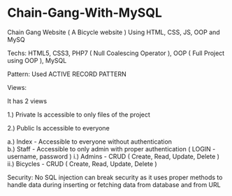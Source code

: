 # Chain-Gang-With-MySQL
Chain Gang Website ( A Bicycle website ) Using HTML, CSS, JS, OOP and MySQ

Techs:
HTML5, CSS3, PHP7 ( Null Coalescing Operator ), OOP ( Full Project using OOP ), MySQL

Pattern:
Used ACTIVE RECORD PATTERN

Views: 
   
It has 2 views

1.) Private
   Is accessible to only files of the project   
  
2.) Public
  Is accessible to everyone
  
  a.) Index - Accessible to everyone without authentication  
  b.) Staff - Accessible to only admin with proper authentication ( LOGIN - username, password ) 
      i.) Admins - CRUD ( Create, Read, Update, Delete )
      ii.) Bicycles - CRUD ( Create, Read, Update, Delete )

Security: 
  No SQL injection can break security as it uses proper methods to handle data during inserting or fetching data from database and from URL

